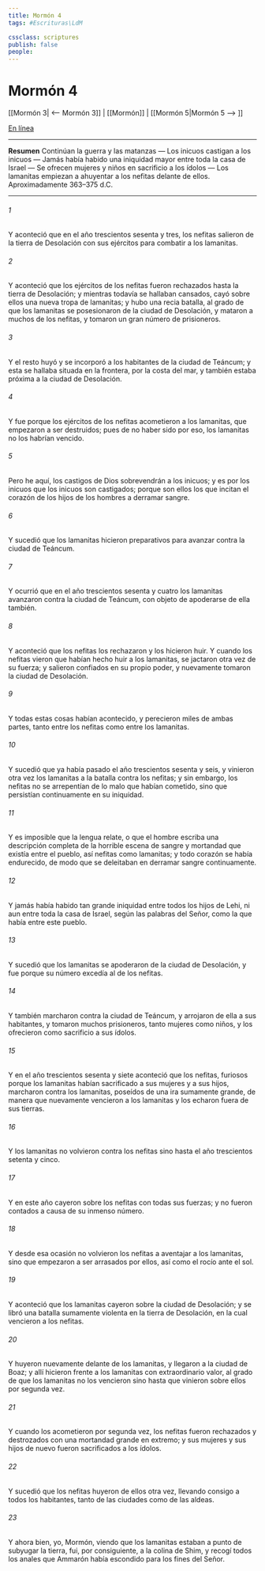```yaml
---
title: Mormón 4
tags: #Escrituras\LdM

cssclass: scriptures
publish: false
people:
---
```


# Mormón 4
[[Mormón 3| <-- Mormón 3]] | [[Mormón]] | [[Mormón 5|Mormón 5 --> ]]

[En línea](https://churchofjesuschrist.org/study/scriptures/bofm/morm/4?lang=spa)

---
__Resumen__
Continúan la guerra y las matanzas — Los inicuos castigan a los inicuos — Jamás había habido una iniquidad mayor entre toda la casa de Israel — Se ofrecen mujeres y niños en sacrificio a los ídolos — Los lamanitas empiezan a ahuyentar a los nefitas delante de ellos. Aproximadamente 363–375 d.C.

---
###### 1 
Y aconteció que en el año trescientos sesenta y tres, los nefitas salieron de la tierra de Desolación con sus ejércitos para combatir a los lamanitas.

###### 2 
Y aconteció que los ejércitos de los nefitas fueron rechazados hasta la tierra de Desolación; y mientras todavía se hallaban cansados, cayó sobre ellos una nueva tropa de lamanitas; y hubo una recia batalla, al grado de que los lamanitas se posesionaron de la ciudad de Desolación, y mataron a muchos de los nefitas, y tomaron un gran número de prisioneros.

###### 3 
Y el resto huyó y se incorporó a los habitantes de la ciudad de Teáncum; y esta se hallaba situada en la frontera, por la costa del mar, y también estaba próxima a la ciudad de Desolación.

###### 4 
Y fue porque los ejércitos de los nefitas acometieron a los lamanitas, que empezaron a ser destruidos; pues de no haber sido por eso, los lamanitas no los habrían vencido.

###### 5 
Pero he aquí, los castigos de Dios sobrevendrán a los inicuos; y es por los inicuos que los inicuos son castigados; porque son ellos los que incitan el corazón de los hijos de los hombres a derramar sangre.

###### 6 
Y sucedió que los lamanitas hicieron preparativos para avanzar contra la ciudad de Teáncum.

###### 7 
Y ocurrió que en el año trescientos sesenta y cuatro los lamanitas avanzaron contra la ciudad de Teáncum, con objeto de apoderarse de ella también.

###### 8 
Y aconteció que los nefitas los rechazaron y los hicieron huir. Y cuando los nefitas vieron que habían hecho huir a los lamanitas, se jactaron otra vez de su fuerza; y salieron confiados en su propio poder, y nuevamente tomaron la ciudad de Desolación.

###### 9 
Y todas estas cosas habían acontecido, y perecieron miles de ambas partes, tanto entre los nefitas como entre los lamanitas.

###### 10 
Y sucedió que ya había pasado el año trescientos sesenta y seis, y vinieron otra vez los lamanitas a la batalla contra los nefitas; y sin embargo, los nefitas no se arrepentían de lo malo que habían cometido, sino que persistían continuamente en su iniquidad.

###### 11 
Y es imposible que la lengua relate, o que el hombre escriba una descripción completa de la horrible escena de sangre y mortandad que existía entre el pueblo, así nefitas como lamanitas; y todo corazón se había endurecido, de modo que se deleitaban en derramar sangre continuamente.

###### 12 
Y jamás había habido tan grande iniquidad entre todos los hijos de Lehi, ni aun entre toda la casa de Israel, según las palabras del Señor, como la que había entre este pueblo.

###### 13 
Y sucedió que los lamanitas se apoderaron de la ciudad de Desolación, y fue porque su número excedía al de los nefitas.

###### 14 
Y también marcharon contra la ciudad de Teáncum, y arrojaron de ella a sus habitantes, y tomaron muchos prisioneros, tanto mujeres como niños, y los ofrecieron como sacrificio a sus ídolos.

###### 15 
Y en el año trescientos sesenta y siete aconteció que los nefitas, furiosos porque los lamanitas habían sacrificado a sus mujeres y a sus hijos, marcharon contra los lamanitas, poseídos de una ira sumamente grande, de manera que nuevamente vencieron a los lamanitas y los echaron fuera de sus tierras.

###### 16 
Y los lamanitas no volvieron contra los nefitas sino hasta el año trescientos setenta y cinco.

###### 17 
Y en este año cayeron sobre los nefitas con todas sus fuerzas; y no fueron contados a causa de su inmenso número.

###### 18 
Y desde esa ocasión no volvieron los nefitas a aventajar a los lamanitas, sino que empezaron a ser arrasados por ellos, así como el rocío ante el sol.

###### 19 
Y aconteció que los lamanitas cayeron sobre la ciudad de Desolación; y se libró una batalla sumamente violenta en la tierra de Desolación, en la cual vencieron a los nefitas.

###### 20 
Y huyeron nuevamente delante de los lamanitas, y llegaron a la ciudad de Boaz; y allí hicieron frente a los lamanitas con extraordinario valor, al grado de que los lamanitas no los vencieron sino hasta que vinieron sobre ellos por segunda vez.

###### 21 
Y cuando los acometieron por segunda vez, los nefitas fueron rechazados y destrozados con una mortandad grande en extremo; y sus mujeres y sus hijos de nuevo fueron sacrificados a los ídolos.

###### 22 
Y sucedió que los nefitas huyeron de ellos otra vez, llevando consigo a todos los habitantes, tanto de las ciudades como de las aldeas.

###### 23 
Y ahora bien, yo, Mormón, viendo que los lamanitas estaban a punto de subyugar la tierra, fui, por consiguiente, a la colina de Shim, y recogí todos los anales que Ammarón había escondido para los fines del Señor.

